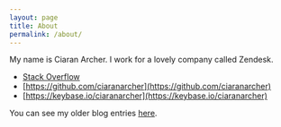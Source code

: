 ```yaml
---
layout: page
title: About
permalink: /about/
---
```


My name is Ciaran Archer. I work for a lovely company called Zendesk.

* [Stack Overflow](http://stackoverflow.com/users/446733/ciaran-archer)
* [https://github.com/ciaranarcher](https://github.com/ciaranarcher)
* [https://keybase.io/ciaranarcher](https://keybase.io/ciaranarcher)

You can see my older blog entries [here](https://flydillonfly.wordpress.com).
